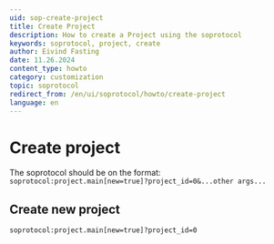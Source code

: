 ```yaml
---
uid: sop-create-project
title: Create Project
description: How to create a Project using the soprotocol
keywords: soprotocol, project, create
author: Eivind Fasting
date: 11.26.2024
content_type: howto
category: customization
topic: soprotocol
redirect_from: /en/ui/soprotocol/howto/create-project
language: en
---
```


# Create project

The soprotocol should be on the format: ```soprotocol:project.main[new=true]?project_id=0&...other args...```

## Create new project

```soprotocol:project.main[new=true]?project_id=0```
